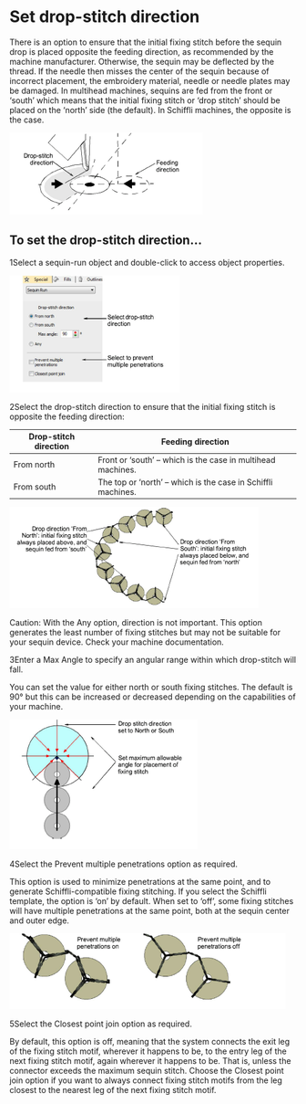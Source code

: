 # Set drop-stitch direction

There is an option to ensure that the initial fixing stitch before the sequin drop is placed opposite the feeding direction, as recommended by the machine manufacturer. Otherwise, the sequin may be deflected by the thread. If the needle then misses the center of the sequin because of incorrect placement, the embroidery material, needle or needle plates may be damaged. In multihead machines, sequins are fed from the front or ‘south’ which means that the initial fixing stitch or ‘drop stitch’ should be placed on the ‘north’ side (the default). In Schiffli machines, the opposite is the case.

![sequin_basics00054.png](assets/sequin_basics00054.png)

## To set the drop-stitch direction...

1Select a sequin-run object and double-click to access object properties.

![sequin_basics00057.png](assets/sequin_basics00057.png)

2Select the drop-stitch direction to ensure that the initial fixing stitch is opposite the feeding direction:

| Drop-stitch direction | Feeding direction                                            |
| --------------------- | ------------------------------------------------------------ |
| From north            | Front or ‘south’ – which is the case in multihead machines.  |
| From south            | The top or ‘north’ – which is the case in Schiffli machines. |

![SequinDropDirection1.png](assets/SequinDropDirection1.png)

Caution: With the Any option, direction is not important. This option generates the least number of fixing stitches but may not be suitable for your sequin device. Check your machine documentation.

3Enter a Max Angle to specify an angular range within which drop-stitch will fall.

You can set the value for either north or south fixing stitches. The default is 90° but this can be increased or decreased depending on the capabilities of your machine.

![SequinDrop.png](assets/SequinDrop.png)

4Select the Prevent multiple penetrations option as required.

This option is used to minimize penetrations at the same point, and to generate Schiffli-compatible fixing stitching. If you select the Schiffli template, the option is ‘on’ by default. When set to ‘off’, some fixing stitches will have multiple penetrations at the same point, both at the sequin center and outer edge.

![sequin_basics00064.png](assets/sequin_basics00064.png)

5Select the Closest point join option as required.

By default, this option is off, meaning that the system connects the exit leg of the fixing stitch motif, wherever it happens to be, to the entry leg of the next fixing stitch motif, again wherever it happens to be. That is, unless the connector exceeds the maximum sequin stitch. Choose the Closest point join option if you want to always connect fixing stitch motifs from the leg closest to the nearest leg of the next fixing stitch motif.
